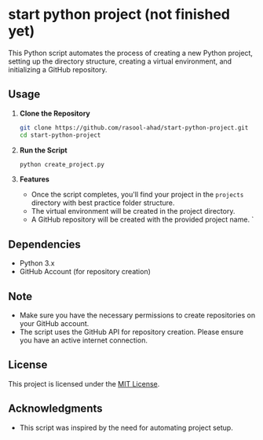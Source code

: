 # start python project (not finished yet)

This Python script automates the process of creating a new Python project, setting up the directory structure, creating a virtual environment, and initializing a GitHub repository.

## Usage

1. **Clone the Repository**
   ```bash
   git clone https://github.com/rasool-ahad/start-python-project.git
   cd start-python-project
   ```

2. **Run the Script**
   ```bash
   python create_project.py
   ```
   
3. **Features**
   - Once the script completes, you'll find your project in the `projects` directory with best practice folder structure.
   - The virtual environment will be created in the project directory.
   - A GitHub repository will be created with the provided project name.
`

## Dependencies

- Python 3.x
- GitHub Account (for repository creation)

## Note

- Make sure you have the necessary permissions to create repositories on your GitHub account.
- The script uses the GitHub API for repository creation. Please ensure you have an active internet connection.

## License

This project is licensed under the [MIT License](LICENSE).

## Acknowledgments

- This script was inspired by the need for automating project setup.
